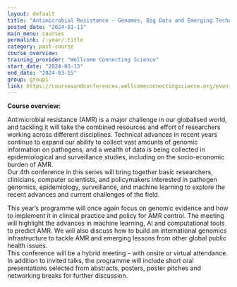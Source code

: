 ```yaml
---
layout: default
title: "Antimicrobial Resistance – Genomes, Big Data and Emerging Technologies"
posted_date: "2024-01-11"
main_menu: courses
permalink: /:year/:title
category: past-course
course_overview: 
training_provider: "Wellcome Connecting Science"
start_date: "2024-03-13"
end_date: "2024-03-15"
group: group1
link: https://coursesandconferences.wellcomeconnectingscience.org/event/antimicrobial-resistance-genomes-big-data-and-emerging-technologies-20240313/?utm_source=paid-landing-page&utm_medium=paid&utm_campaign=&utm_id=amr24&utm_term=&utm_content=
---
```

  
<!-- ### SARS-CoV-2 NGS bioinformatics course 2021 -->

<p align="left"><b >Course overview:</b></p>

<p>

Antimicrobial resistance (AMR) is a major challenge in our globalised world, and tackling it will take the combined resources and effort of researchers working across different disciplines. Technical advances in recent years continue to expand our ability to collect vast amounts of genomic information on pathogens, and a wealth of data is being collected in epidemiological and surveillance studies, including on the socio-economic burden of AMR.
<br>
Our 4th conference in this series will bring together basic researchers, clinicians, computer scientists, and policymakers interested in pathogen genomics, epidemiology, surveillance, and machine learning to explore the recent advances and current challenges of the field.
<br>

This year’s programme will once again focus on genomic evidence and how to implement it in clinical practice and policy for AMR control. The meeting will highlight the advances in machine learning, AI and computational tools to predict AMR. We will also discuss how to build an international genomics infrastructure to tackle AMR and emerging lessons from other global public health issues.
<br>
This conference will be a hybrid meeting – with onsite or virtual attendance. In addition to invited talks, the programme will include short oral presentations selected from abstracts, posters, poster pitches and networking breaks for further discussion.
</p>



